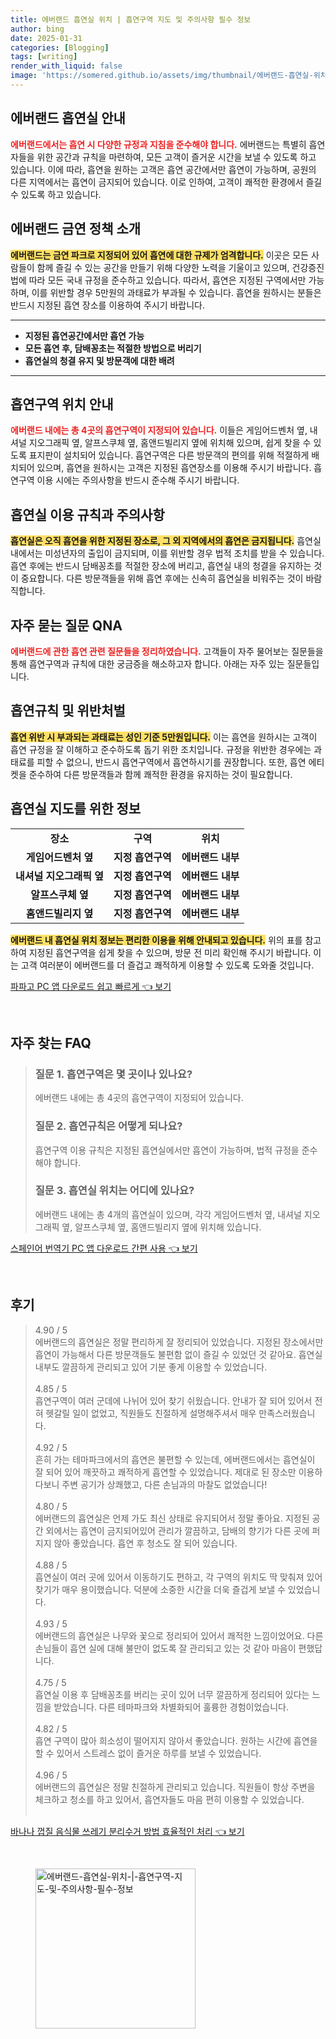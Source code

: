 ```yaml
---
title: 에버랜드 흡연실 위치 | 흡연구역 지도 및 주의사항 필수 정보
author: bing
date: 2025-01-31
categories: [Blogging]
tags: [writing]
render_with_liquid: false
image: 'https://somered.github.io/assets/img/thumbnail/에버랜드-흡연실-위치-|-흡연구역-지도-및-주의사항-필수-정보.webp'
---
```



<h2 id='에버랜드_흡연실_안내'>에버랜드 흡연실 안내</h2>

<p><b><span style="color: #ee2323;">에버랜드에서는 흡연 시 다양한 규정과 지침을 준수해야 합니다.</span></b> 에버랜드는 특별히 흡연자들을 위한 공간과 규칙을 마련하여, 모든 고객이 즐거운 시간을 보낼 수 있도록 하고 있습니다. 이에 따라, 흡연을 원하는 고객은 흡연 공간에서만 흡연이 가능하며, 공원의 다른 지역에서는 흡연이 금지되어 있습니다. 이로 인하여, 고객이 쾌적한 환경에서 즐길 수 있도록 하고 있습니다.</p>

<h2 id='에버랜드_금연_정책'>에버랜드 금연 정책 소개</h2>

<p><b><span style="background-color: #ffe066;">에버랜드는 금연 파크로 지정되어 있어 흡연에 대한 규제가 엄격합니다.</span></b> 이곳은 모든 사람들이 함께 즐길 수 있는 공간을 만들기 위해 다양한 노력을 기울이고 있으며, 건강증진법에 따라 모든 국내 규정을 준수하고 있습니다. 따라서, 흡연은 지정된 구역에서만 가능하며, 이를 위반할 경우 5만원의 과태료가 부과될 수 있습니다. 흡연을 원하시는 분들은 반드시 지정된 흡연 장소를 이용하여 주시기 바랍니다.</p>

<hr />

<ul>
    <li><b>지정된 흡연공간에서만 흡연 가능</b></li>
    <li><b>모든 흡연 후, 담배꽁초는 적절한 방법으로 버리기</b></li>
    <li><b>흡연실의 청결 유지 및 방문객에 대한 배려</b></li>
</ul>

<hr />

<h2 id='흡연구역_위치_안내'>흡연구역 위치 안내</h2>

<p><b><span style="color: #ee2323;">에버랜드 내에는 총 4곳의 흡연구역이 지정되어 있습니다.</span></b> 이들은 게임어드벤처 옆, 내셔널 지오그래픽 옆, 알프스쿠체 옆, 홈앤드빌리지 옆에 위치해 있으며, 쉽게 찾을 수 있도록 표지판이 설치되어 있습니다. 흡연구역은 다른 방문객의 편의를 위해 적절하게 배치되어 있으며, 흡연을 원하시는 고객은 지정된 흡연장소를 이용해 주시기 바랍니다. 흡연구역 이용 시에는 주의사항을 반드시 준수해 주시기 바랍니다.</p>

<h2 id='흡연실_이용_규칙과_주의사항'>흡연실 이용 규칙과 주의사항</h2>

<p><b><span style="background-color: #ffe066;">흡연실은 오직 흡연을 위한 지정된 장소로, 그 외 지역에서의 흡연은 금지됩니다.</span></b> 흡연실 내에서는 미성년자의 출입이 금지되며, 이를 위반할 경우 법적 조치를 받을 수 있습니다. 흡연 후에는 반드시 담배꽁초를 적절한 장소에 버리고, 흡연실 내의 청결을 유지하는 것이 중요합니다. 다른 방문객들을 위해 흡연 후에는 신속히 흡연실을 비워주는 것이 바람직합니다.</p>

<h2 id='자주_묻는_질문_QNA'>자주 묻는 질문 QNA</h2>

<p><b><span style="color: #ee2323;">에버랜드에 관한 흡연 관련 질문들을 정리하였습니다.</span></b> 고객들이 자주 물어보는 질문들을 통해 흡연구역과 규칙에 대한 궁금증을 해소하고자 합니다. 아래는 자주 있는 질문들입니다.</p>

<h2 id='흡연규칙_및_위반처벌'>흡연규칙 및 위반처벌</h2>

<p><b><span style="background-color: #ffe066;">흡연 위반 시 부과되는 과태료는 성인 기준 5만원입니다.</span></b> 이는 흡연을 원하시는 고객이 흡연 규정을 잘 이해하고 준수하도록 돕기 위한 조치입니다. 규정을 위반한 경우에는 과태료를 피할 수 없으니, 반드시 흡연구역에서 흡연하시기를 권장합니다. 또한, 흡연 에티켓을 준수하여 다른 방문객들과 함께 쾌적한 환경을 유지하는 것이 필요합니다.</p>

<h2 id='흡연실_지도를_위한_정보'>흡연실 지도를 위한 정보</h2>

<table>
    <tr>
        <td style="text-align: center; height: 17px;"><b>장소</b></td>
        <td style="text-align: center; height: 17px;"><b>구역</b></td>
        <td style="text-align: center; height: 17px;"><b>위치</b></td>
    </tr>
    <tr>
        <td style="text-align: center; height: 17px;"><b>게임어드벤처 옆</b></td>
        <td style="text-align: center; height: 17px;"><b>지정 흡연구역</b></td>
        <td style="text-align: center; height: 17px;"><b>에버랜드 내부</b></td>
    </tr>
    <tr>
        <td style="text-align: center; height: 17px;"><b>내셔널 지오그래픽 옆</b></td>
        <td style="text-align: center; height: 17px;"><b>지정 흡연구역</b></td>
        <td style="text-align: center; height: 17px;"><b>에버랜드 내부</b></td>
    </tr>
    <tr>
        <td style="text-align: center; height: 17px;"><b>알프스쿠체 옆</b></td>
        <td style="text-align: center; height: 17px;"><b>지정 흡연구역</b></td>
        <td style="text-align: center; height: 17px;"><b>에버랜드 내부</b></td>
    </tr>
    <tr>
        <td style="text-align: center; height: 17px;"><b>홈앤드빌리지 옆</b></td>
        <td style="text-align: center; height: 17px;"><b>지정 흡연구역</b></td>
        <td style="text-align: center; height: 17px;"><b>에버랜드 내부</b></td>
    </tr>
</table>

<p><b><span style="background-color: #ffe066;">에버랜드 내 흡연실 위치 정보는 편리한 이용을 위해 안내되고 있습니다.</span></b> 위의 표를 참고하여 지정된 흡연구역을 쉽게 찾을 수 있으며, 방문 전 미리 확인해 주시기 바랍니다. 이는 고객 여러분이 에버랜드를 더 즐겁고 쾌적하게 이용할 수 있도록 도와줄 것입니다.</p>


<p><a class="click-button" title="파파고 PC 앱 다운로드 쉽고 빠르게" href="https://somered.github.io/posts/%ED%8C%8C%ED%8C%8C%EA%B3%A0-PC-%EC%95%B1-%EB%8B%A4%EC%9A%B4%EB%A1%9C%EB%93%9C-%EC%89%BD%EA%B3%A0-%EB%B9%A0%EB%A5%B4%EA%B2%8C/" rel="dofollow">파파고 PC 앱 다운로드 쉽고 빠르게 👈 보기</a></p><br>
<h2 id='자주_찾는_FAQ'>자주 찾는 FAQ</h2>
<div itemscope="" itemtype="https://schema.org/FAQPage"> 
<blockquote> 
<div itemscope="" itemprop="mainEntity" itemtype="https://schema.org/Question"> 
<h3 itemprop="name">질문 1. 흡연구역은 몇 곳이나 있나요?</h3> 
<div itemscope="" itemprop="acceptedAnswer" itemtype="https://schema.org/Answer"> 
<span itemprop="text"> 
<p>에버랜드 내에는 총 4곳의 흡연구역이 지정되어 있습니다.</p> 
</span> 
</div> 
</div> 
<div itemscope="" itemprop="mainEntity" itemtype="https://schema.org/Question"> 
<h3 itemprop="name">질문 2. 흡연규칙은 어떻게 되나요?</h3> 
<div itemscope="" itemprop="acceptedAnswer" itemtype="https://schema.org/Answer"> 
<span itemprop="text"> 
<p>흡연구역 이용 규칙은 지정된 흡연실에서만 흡연이 가능하며, 법적 규정을 준수해야 합니다.</p> 
</span> 
</div> 
</div> 
<div itemscope="" itemprop="mainEntity" itemtype="https://schema.org/Question"> 
<h3 itemprop="name">질문 3. 흡연실 위치는 어디에 있나요?</h3> 
<div itemscope="" itemprop="acceptedAnswer" itemtype="https://schema.org/Answer"> 
<span itemprop="text"> 
<p>에버랜드 내에는 총 4개의 흡연실이 있으며, 각각 게임어드벤처 옆, 내셔널 지오그래픽 옆, 알프스쿠체 옆, 홈앤드빌리지 옆에 위치해 있습니다.</p> 
</span> 
</div> 
</div> 
</blockquote> 
</div>
<p><a class="click-button" title="스페인어 번역기 PC 앱 다운로드 간편 사용" href="https://somered.github.io/posts/%EC%8A%A4%ED%8E%98%EC%9D%B8%EC%96%B4-%EB%B2%88%EC%97%AD%EA%B8%B0-PC-%EC%95%B1-%EB%8B%A4%EC%9A%B4%EB%A1%9C%EB%93%9C-%EA%B0%84%ED%8E%B8-%EC%82%AC%EC%9A%A9/" rel="dofollow">스페인어 번역기 PC 앱 다운로드 간편 사용 👈 보기</a></p><br>
<h2 id='후기'>후기</h2>
<div itemscope itemtype="https://schema.org/Product">
  <blockquote>
  <div itemprop="review" itemscope itemtype="https://schema.org/Review">
      <div itemprop="reviewRating" itemscope itemtype="https://schema.org/Rating"> <span itemprop="ratingValue">4.90</span> / <span itemprop="bestRating">5</span> </div>
      <span itemprop="reviewBody">에버랜드의 흡연실은 정말 편리하게 잘 정리되어 있었습니다. 지정된 장소에서만 흡연이 가능해서 다른 방문객들도 불편함 없이 즐길 수 있었던 것 같아요. 흡연실 내부도 깔끔하게 관리되고 있어 기분 좋게 이용할 수 있었습니다.</span>
  </div>
  <br>
  <div itemprop="review" itemscope itemtype="https://schema.org/Review">
      <div itemprop="reviewRating" itemscope itemtype="https://schema.org/Rating"> <span itemprop="ratingValue">4.85</span> / <span itemprop="bestRating">5</span> </div>
      <span itemprop="reviewBody">흡연구역이 여러 군데에 나뉘어 있어 찾기 쉬웠습니다. 안내가 잘 되어 있어서 전혀 헷갈릴 일이 없었고, 직원들도 친절하게 설명해주셔서 매우 만족스러웠습니다.</span>
  </div>
  <br>
  <div itemprop="review" itemscope itemtype="https://schema.org/Review">
      <div itemprop="reviewRating" itemscope itemtype="https://schema.org/Rating"> <span itemprop="ratingValue">4.92</span> / <span itemprop="bestRating">5</span> </div>
      <span itemprop="reviewBody">흔히 가는 테마파크에서의 흡연은 불편할 수 있는데, 에버랜드에서는 흡연실이 잘 되어 있어 깨끗하고 쾌적하게 흡연할 수 있었습니다. 제대로 된 장소만 이용하다보니 주변 공기가 상쾌했고, 다른 손님과의 마찰도 없었습니다!</span>
  </div>
  <br>
  <div itemprop="review" itemscope itemtype="https://schema.org/Review">
      <div itemprop="reviewRating" itemscope itemtype="https://schema.org/Rating"> <span itemprop="ratingValue">4.80</span> / <span itemprop="bestRating">5</span> </div>
      <span itemprop="reviewBody">에버랜드의 흡연실은 언제 가도 최신 상태로 유지되어서 정말 좋아요. 지정된 공간 외에서는 흡연이 금지되어있어 관리가 깔끔하고, 담배의 향기가 다른 곳에 퍼지지 않아 좋았습니다. 흡연 후 청소도 잘 되어 있습니다.</span>
  </div>
  <br>
  <div itemprop="review" itemscope itemtype="https://schema.org/Review">
      <div itemprop="reviewRating" itemscope itemtype="https://schema.org/Rating"> <span itemprop="ratingValue">4.88</span> / <span itemprop="bestRating">5</span> </div>
      <span itemprop="reviewBody">흡연실이 여러 곳에 있어서 이동하기도 편하고, 각 구역의 위치도 딱 맞춰져 있어 찾기가 매우 용이했습니다. 덕분에 소중한 시간을 더욱 즐겁게 보낼 수 있었습니다.</span>
  </div>
  <br>
  <div itemprop="review" itemscope itemtype="https://schema.org/Review">
      <div itemprop="reviewRating" itemscope itemtype="https://schema.org/Rating"> <span itemprop="ratingValue">4.93</span> / <span itemprop="bestRating">5</span> </div>
      <span itemprop="reviewBody">에버랜드의 흡연실은 나무와 꽃으로 정리되어 있어서 쾌적한 느낌이었어요. 다른 손님들이 흡연 실에 대해 불만이 없도록 잘 관리되고 있는 것 같아 마음이 편했답니다.</span>
  </div>
  <br>
  <div itemprop="review" itemscope itemtype="https://schema.org/Review">
      <div itemprop="reviewRating" itemscope itemtype="https://schema.org/Rating"> <span itemprop="ratingValue">4.75</span> / <span itemprop="bestRating">5</span> </div>
      <span itemprop="reviewBody">흡연실 이용 후 담배꽁초를 버리는 곳이 있어 너무 깔끔하게 정리되어 있다는 느낌을 받았습니다. 다른 테마파크와 차별화되어 훌륭한 경험이었습니다.</span>
  </div>
  <br>
  <div itemprop="review" itemscope itemtype="https://schema.org/Review">
      <div itemprop="reviewRating" itemscope itemtype="https://schema.org/Rating"> <span itemprop="ratingValue">4.82</span> / <span itemprop="bestRating">5</span> </div>
      <span itemprop="reviewBody">흡연 구역이 많아 희소성이 떨어지지 않아서 좋았습니다. 원하는 시간에 흡연을 할 수 있어서 스트레스 없이 즐거운 하루를 보낼 수 있었습니다.</span>
  </div>
  <br>
  <div itemprop="review" itemscope itemtype="https://schema.org/Review">
      <div itemprop="reviewRating" itemscope itemtype="https://schema.org/Rating"> <span itemprop="ratingValue">4.96</span> / <span itemprop="bestRating">5</span> </div>
      <span itemprop="reviewBody">에버랜드의 흡연실은 정말 친절하게 관리되고 있습니다. 직원들이 항상 주변을 체크하고 청소를 하고 있어서, 흡연자들도 마음 편히 이용할 수 있었습니다.</span>
  </div>
  <br>
  </blockquote>
</div>
<p><a class="click-button" title="바나나 껍질 음식물 쓰레기 분리수거 방법 효율적인 처리" href="https://somered.github.io/posts/%EB%B0%94%EB%82%98%EB%82%98-%EA%BB%8D%EC%A7%88-%EC%9D%8C%EC%8B%9D%EB%AC%BC-%EC%93%B0%EB%A0%88%EA%B8%B0-%EB%B6%84%EB%A6%AC%EC%88%98%EA%B1%B0-%EB%B0%A9%EB%B2%95-%ED%9A%A8%EC%9C%A8%EC%A0%81%EC%9D%B8-%EC%B2%98%EB%A6%AC/" rel="dofollow">바나나 껍질 음식물 쓰레기 분리수거 방법 효율적인 처리 👈 보기</a></p><br>
<figure class="image"><img src="https://somered.github.io/assets/img/thumbnail/에버랜드-흡연실-위치-|-흡연구역-지도-및-주의사항-필수-정보.webp" alt="에버랜드-흡연실-위치-|-흡연구역-지도-및-주의사항-필수-정보" width="256" height="256"></figure>